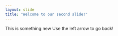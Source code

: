 ```yaml
---
layout: slide
title: "Welcome to our second slide!"
---
```

This is something new
Use the left arrow to go back!
